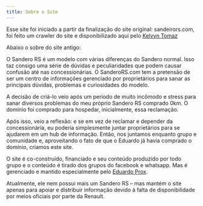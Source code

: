 ```yaml
---
title: Sobre o Site
---
```


Esse site foi iniciado a partir da finalização do site original: sandeirors.com, foi feito um crawler do site e disponibilizado aqui pelo [Kelvyn Tomaz](https://www.kelvyn.com.br)

Abaixo o sobre do site antigo:

 O Sandero RS é um modelo com várias diferenças do Sandero normal. Isso taz consigo uma série de dúvidas e peculiaridades que podem causar confusão até nas concessionárias. O SanderoRS.com tem a pretensão de ser um centro de informações gerenciado por proprietários para sanar as principais dúvidas, problemas e curiosidades do modelo.

A decisão de criá-lo veio após um período de muito incômodo e stress para sanar diversos problemas do meu próprio Sandero RS comprado 0km. O domínio foi comprado para hospedar, inicialmente, essa reclamação.

Após isso, veio a reflexão: e se em vez de reclamar e depender da concessionária, eu poderia simplesmente juntar proprietários para se ajudarem em um hub de informação. Então, nos juntamos enquanto grupo e comunidade e, aproveitando o fato de que o Eduardo já havia comprado o domínio, criamos este site.

O site é co-construído, financiado e seu conteúdo produzido por todo grupo e o conteúdo é tirado dos grupos do facebook e whatsapp. Mas é gerenciado e mantido especialmente pelo [Eduardo Prox](https://www.linkedin.com/in/eduardoprox).

Atualmente, ele nem possui mais um Sandero RS – mas mantém o site apenas para apoiar e distribuir informação devido à falta de disponibilidade por meios oficiais por parte da Renault.

